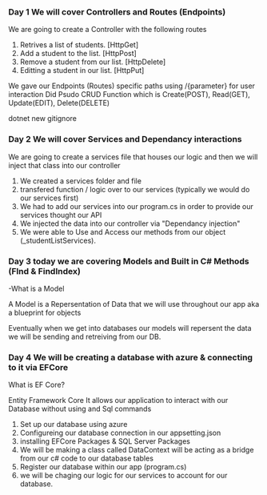 ### Day 1 We will cover Controllers and Routes (Endpoints)

We are going to create a Controller with the following routes
1. Retrives a list of students. [HttpGet]
2. Add a student to the list. [HttpPost]
3. Remove a student from our list. [HttpDelete]
4. Editting a student in our list. [HttpPut]

We gave our Endpoints (Routes) specific paths using /{parameter} for user interaction
Did Psudo CRUD Function which is Create(POST), Read(GET), Update(EDIT), Delete(DELETE)

dotnet new gitignore

### Day 2 We will cover Services and Dependancy interactions


We are going to create a services file that houses our logic and then we will inject that class into our controller

1. We created a services folder and file
2. transfered function / logic over to our services (typically we would do our services first)
3. We had to add our services into our program.cs in order to provide our services thought our API
4. We injected the data into our controller via "Dependancy injection"
5. We were able to Use and Access our methods from our object (_studentListServices).

### Day 3 today we are covering Models and Built in C# Methods (FInd & FindIndex)

-What is a Model

A Model is a Repersentation of Data that we will use throughout our app aka a blueprint for objects

Eventually when we get into databases our models will repersent the data we will be sending and retreiving from our DB.

### Day 4 We will be creating a database with azure & connecting to it via EFCore

What is EF Core?

Entity Framework Core It allows our application to interact with our Database without using and Sql commands

1. Set up our database using azure
2. Configureing our database connection in our appsetting.json
3. installing EFCore Packages & SQL Server Packages
4. We will be making a class called DataContext will be acting as a bridge from our c# code to our database tables
5. Register our database within our app (program.cs)
6. we will be chaging our logic for our services to account for our database.

